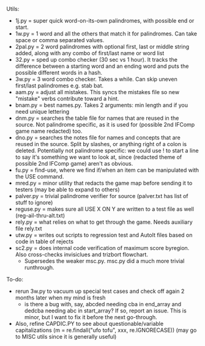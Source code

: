 Utils:

* 1j.py = super quick word-on-its-own palindromes, with possible end or start.
* 1w.py = 1 word and all the others that match it for palindromes. Can take space or comma separated values.
* 2pal.py = 2 word palindromes with optional first, last or middle string added, along with any combo of first/last name or word list
* 32.py = sped up combo checker (30 sec vs 1 hour). It tracks the difference between a starting word and an ending word and puts the possible different words in a hash.
* 3w.py = 3 word combo checker. Takes a while. Can skip uneven first/last palindromes e.g. stab bat.
* aam.py = adjust all mistakes. This syncs the mistakes file so new "mistake" verbs contribute toward a hint.
* bnam.py = best names.py. Takes 2 arguments: min length and if you need unique lettering
* dnm.py = searches the table file for names that are reused in the source. Not palindrome specific, as it is used for (possible 2nd IFComp game name redacted) too.
* dno.py = searches the notes file for names and concepts that are reused in the source. Split by slashes, or anything right of a colon is deleted. Potentially not palindrome specific: we could use ! to start a line to say it's something we want to look at, since (redacted theme of possible 2nd IFComp game) aren't as obvious.
* fu.py = find-use, where we find if/when an item can be manipulated with the USE command.
* mred.py = minor utility that redacts the game map before sending it to testers (may be able to expand to others)
* palver.py = trivial palindrome verifier for source (palver.txt has list of stuff to ignore)
* reguse.py = makes sure all USE X ON Y are written to a test file as well (reg-ail-thru-alt.txt)
* rely.py = what relies on what to get through the game. Needs auxiliary file rely.txt
* utw.py = writes out scripts to regression test and AutoIt files based on code in table of rejects
* sc2.py = does internal code verification of maximum score byregion. Also cross-checks invisiclues and trizbort flowchart.
    * Supersedes the weaker msc.py. msc.py did a much more trivial runthrough.

To-do:

* rerun 3w.py to vacuum up special test cases and check off again 2 months later when my mind is fresh
    * is there a bug with, say, abcded needing cba in end_array and dedcba needing abc in start_array? If so, report an issue. This is minor, but I want to fix it before the next go-through.
* Also, refine CAPDIC.PY to see about questionable/variable capitalizations (m = re.findall("ufo tofu", xxx, re.IGNORECASE)) (may go to MISC utils since it is generally useful)

